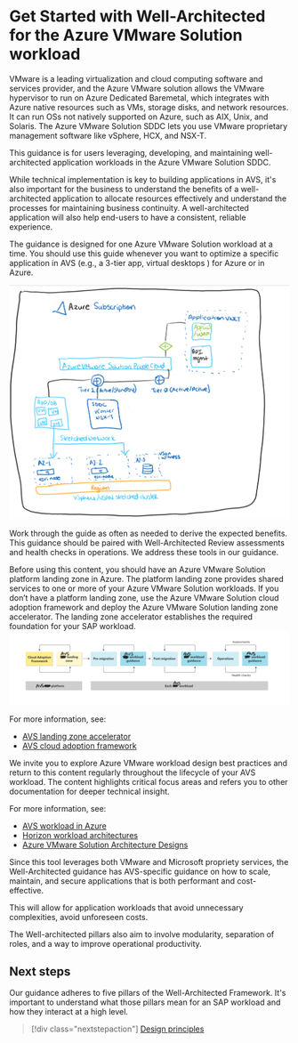 # Get Started with Well-Architected for the Azure VMware Solution workload


VMware is a leading virtualization and cloud computing software and services provider, and the Azure VMware solution allows the VMware hypervisor to run on Azure Dedicated Baremetal, which integrates with Azure native resources such as VMs, storage disks, and network resources. It can run OSs not natively supported on Azure, such as AIX, Unix, and Solaris. The Azure VMware Solution SDDC lets you use VMware proprietary management software like vSphere, HCX, and NSX-T. 


This guidance is for users leveraging, developing, and maintaining well-architected application workloads in the Azure VMware Solution SDDC. 


While technical implementation is key to building applications in AVS, it's also important for the business to understand the benefits of a well-architected application to allocate resources
effectively and understand the processes for maintaining business continuity. A well-architected application will also help end-users to have a consistent, reliable experience. 

The guidance is designed for one Azure VMware Solution workload at a time. You should use this guide whenever you want to optimize a specific application in AVS (e.g., a 3-tier app, virtual desktops ) for Azure or in Azure. 

![figure1](images/scribblings.png) 

Work through the guide as often as needed to derive the expected benefits. This guidance should be paired with Well-Architected Review assessments and health checks in operations. We address these tools in our guidance.

Before using this content, you should have an Azure VMware Solution platform landing zone in Azure. The platform landing zone provides shared services to one or more of your Azure VMware Solution workloads. If you don’t have a platform landing zone, use the Azure VMware Solution cloud adoption framework and deploy the Azure VMware Solution landing zone accelerator. The landing zone accelerator establishes the required foundation for your SAP workload.
![figure2](images/scribblings2.png) 

For more information, see:

- [AVS landing zone accelerator](https://learn.microsoft.com/en-us/azure/cloud-adoption-framework/scenarios/azure-vmware/enterprise-scale-landing-zone) 
- [AVS cloud adoption framework](https://learn.microsoft.com/en-us/azure/cloud-adoption-framework/scenarios/azure-vmware/ready)

We invite you to explore Azure VMware workload design best practices and return to this content regularly throughout the lifecycle of your AVS workload. The content highlights critical focus areas and refers you to other documentation for deeper technical insight.

For more information, see:


- [AVS workload in Azure](https://learn.microsoft.com/en-us/azure/azure-vmware/introduction)
- [Horizon workload architectures](https://learn.microsoft.com/en-us/azure/azure-vmware/azure-vmware-solution-horizon)
- [Azure VMware Solution Architecture Designs](https://vmc.techzone.vmware.com/avs-architecture)

Since this tool leverages both VMware and Microsoft propriety services, the Well-Architected guidance has AVS-specific guidance on how to scale, maintain, and secure applications 
that is both performant and cost-effective. 

This will allow for application workloads that avoid unnecessary complexities, avoid unforeseen costs. 

The Well-architected pillars also aim to involve modularity, separation of roles, and a way to improve operational productivity. 

## Next steps

Our guidance adheres to five pillars of the Well-Architected Framework. It's important to understand what those pillars mean for an SAP workload and how they interact at a high level.

> [!div class="nextstepaction"]
> [Design principles](design-principles.md)

